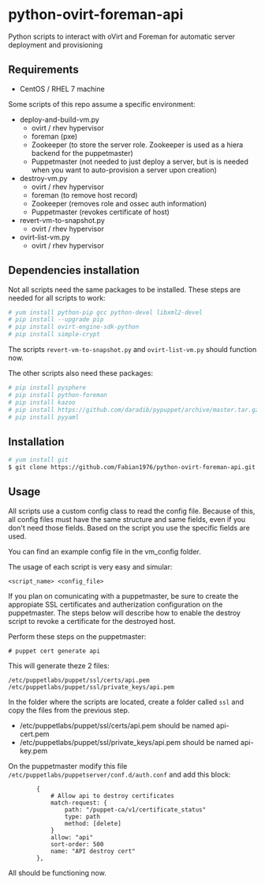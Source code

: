 # python-ovirt-foreman-api
Python scripts to interact with oVirt and Foreman for automatic server deployment and provisioning

## Requirements
* CentOS / RHEL 7 machine

Some scripts of this repo assume a specific environment:
* deploy-and-build-vm.py
  * ovirt / rhev hypervisor
  * foreman (pxe)
  * Zookeeper (to store the server role. Zookeeper is used as a hiera backend for the puppetmaster)
  * Puppetmaster (not needed to just deploy a server, but is is needed when you want to auto-provision a server upon creation)
* destroy-vm.py
  * ovirt / rhev hypervisor
  * foreman (to remove host record)
  * Zookeeper (removes role and ossec auth information)
  * Puppetmaster (revokes certificate of host)
* revert-vm-to-snapshot.py
  * ovirt / rhev hypervisor
* ovirt-list-vm.py
  * ovirt / rhev hypervisor

## Dependencies installation
Not all scripts need the same packages to be installed.
These steps are needed for all scripts to work:
```bash
# yum install python-pip gcc python-devel libxml2-devel
# pip install --upgrade pip
# pip install ovirt-engine-sdk-python
# pip install simple-crypt
```

The scripts `revert-vm-to-snapshot.py` and `ovirt-list-vm.py` should function now.

The other scripts also need these packages:
```bash
# pip install pysphere
# pip install python-foreman
# pip install kazoo
# pip install https://github.com/daradib/pypuppet/archive/master.tar.gz
# pip install pyyaml
```

## Installation
```bash
# yum install git
$ git clone https://github.com/Fabian1976/python-ovirt-foreman-api.git
```

## Usage
All scripts use a custom config class to read the config file. Because of this, all config files must have the same structure and same fields, even if you don't need those fields.
Based on the script you use the specific fields are used.

You can find an example config file in the vm\_config folder.

The usage of each script is very easy and simular:
```
<script_name> <config_file>
```

If you plan on comunicating with a puppetmaster, be sure to create the appropiate SSL certificates and autherization configuration on the puppetmaster. The steps below will describe how to enable the destroy script to revoke a certificate for the destroyed host.

Perform these steps on the puppetmaster:
```
# puppet cert generate api
```

This will generate theze 2 files:
```
/etc/puppetlabs/puppet/ssl/certs/api.pem
/etc/puppetlabs/puppet/ssl/private_keys/api.pem
```

In the folder where the scripts are located, create a folder called `ssl` and copy the files from the previous step.
* /etc/puppetlabs/puppet/ssl/certs/api.pem should be named api-cert.pem
* /etc/puppetlabs/puppet/ssl/private\_keys/api.pem should be named api-key.pem

On the puppetmaster modify this file `/etc/puppetlabs/puppetserver/conf.d/auth.conf` and add this block:
```
        {
            # Allow api to destroy certificates
            match-request: {
                path: "/puppet-ca/v1/certificate_status"
                type: path
                method: [delete]
            }
            allow: "api"
            sort-order: 500
            name: "API destroy cert"
        },
```

All should be functioning now.
